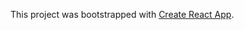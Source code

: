 This project was bootstrapped with [Create React App](https://github.com/facebook/create-react-app).

## 
